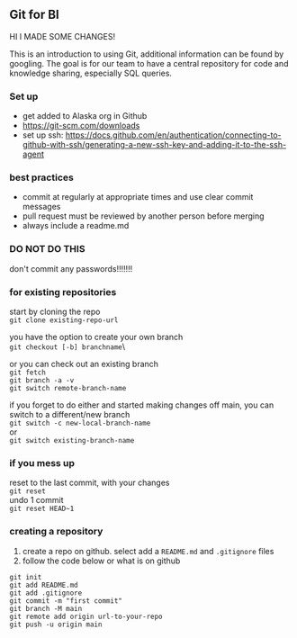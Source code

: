 ## Git for BI

HI I MADE SOME CHANGES!

This is an introduction to using Git, additional information can be found by googling.
The goal is for our team to have a central repository for code and knowledge sharing, especially SQL queries. 

### Set up
- get added to Alaska org in Github
- https://git-scm.com/downloads
- set up ssh: https://docs.github.com/en/authentication/connecting-to-github-with-ssh/generating-a-new-ssh-key-and-adding-it-to-the-ssh-agent


### best practices
- commit at regularly at appropriate times and use clear commit messages
- pull request must be reviewed by another person before merging
- always include a readme.md

### DO NOT DO THIS
don't commit any passwords!!!!!!!

### for existing repositories
start by cloning the repo\
`git clone existing-repo-url`

you have the option to create your own branch\
`git checkout [-b] branchname`\

or you can check out an existing branch\
`git fetch`\
`git branch -a -v`\
`git switch remote-branch-name`

if you forget to do either and started making changes off main, you can switch to a different/new branch\
`git switch -c new-local-branch-name`\
or\
`git switch existing-branch-name`

### if you mess up
reset to the last commit, with your changes\
`git reset`\
undo 1 commit\
`git reset HEAD~1`

### creating a repository
1. create a repo on github. select add a `README.md` and `.gitignore` files
2. follow the code below or what is on github

``` 
git init
git add README.md
git add .gitignore
git commit -m "first commit"
git branch -M main
git remote add origin url-to-your-repo
git push -u origin main
```
